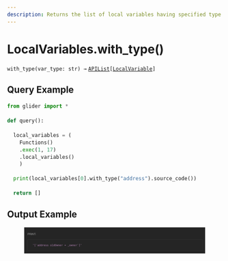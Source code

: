 ```yaml
---
description: Returns the list of local variables having specified type.
---
```


# LocalVariables.with\_type()

`with_type(var_type: str) →` [`APIList`](../../../iterables/apilist.md)`[`[`LocalVariable`](../localvariable/)`]`



## Query Example

```python
from glider import *

def query():

  local_variables = (
    Functions()
    .exec(1, 17)
    .local_variables()
    )

  print(local_variables[0].with_type("address").source_code())

  return []
```

## Output Example&#x20;

<figure><img src="../../../../.gitbook/assets/image (1) (1) (1) (1) (1) (1) (1) (1) (1) (1) (1) (1) (1) (1) (1) (1).png" alt=""><figcaption></figcaption></figure>
